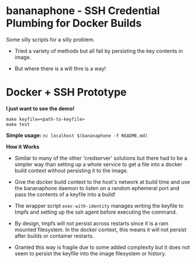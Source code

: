# bananaphone - SSH Credential Plumbing for Docker Builds

Some silly scripts for a silly problem.


- Tried a variety of methods but all fail by persisting the key contents in image.

- But where there is a will thre is a way!

# Docker + SSH Prototype

**I just want to see the demo!**

```
make keyfile=<path-to-keyfile>
make test
```

**Simple usage:** `nc localhost $(bananaphone -f README.md)`


**How it Works**

- Similar to many of the other 'credserver' solutions but there had to
  be a simpler way than setting up a whole service to get a file into
  a docker build context without persisting it to the image.

- Give the docker build context to the host's network at build time
  and use the bananaphone daemon to listen on a random ephemeral port
  and pass the contents of a keyfile into a build!

- The wrapper script `exec-with-identity` manages writing the keyfile
  to tmpfs and setting up the ssh agent before executing the command.

- By design, tmpfs will not persist across restarts since it is a ram
  mounted filesystem. In the docker context, this means it will not persist
  after builds or container restarts.

- Granted this way is fragile due to some added complexity but it does
  not seem to persist the keyfile into the image filesystem or
  history.
